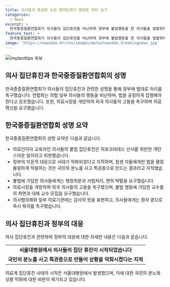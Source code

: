 ```yaml
---
title: 의사들의 특권층 논란 환자단체가 법대로 처리 요구
categories:
  - News
excerpt: >
  한국중증질환연합회가 의사들의 집단휴진을 비난하며 정부에 불법행동을 한 의사들을 엄벌하라고 요구했다. 그들은 정부의 미온적 대응으로 사태가 악화되었다며 법을 공정하게 집행하고 의료시장을 개방하여 외국 의사들도 일할 수 있도록 혁신해야 한다고 주장했다. 또한, 불법 휴진에 참여한 의사들에게 행정처분과 사법처리, 면허 박탈을 요구하고 환자 곁으로 돌아오도록 촉구했다.
feature_text: >
  한국중증질환연합회가 의사들의 집단휴진을 비난하며 정부에 불법행동을 한 의사들을 엄벌하라고 요구했다. 그들은 정부의 미온적 대응으로 사태가 악화되었다며 법을 공정하게 집행하고 의료시장을 개방하여 외국 의사들도 일할 수 있도록 혁신해야 한다고 주장했다. 또한, 불법 휴진에 참여한 의사들에게 행정처분과 사법처리, 면허 박탈을 요구하고 환자 곁으로 돌아오도록 촉구했다.
image: 'https://newsdao.kr/res/images/meta/newsdao_breakingnews.jpg'
---
```


<p><img src="https://newsdao.kr/res/images/meta/newsdao_breakingnews.jpg" alt="implanttips 속보" /></p>

<h2 data-ke-size="size26">의사 집단휴진과 한국중증질환연합회의 성명</h2>

<p data-ke-size="size16">한국중증질환연합회가 의사들의 집단휴진과 관련한 성명을 통해 정부에 법대로 처리를 촉구했습니다. 연합회는 의협 일부 의사들의 행동을 비난하며, 법을 공정하게 집행해야 한다고 강조했습니다. 또한, 의료시장을 개방하여 외국 의사들의 고용을 촉구하며 의료 혁신을 요구했습니다.</p>

<h2 data-ke-size="size26">한국중증질환연합회 성명 요약</h2>

<p data-ke-size="size16">한국중증질환연합회의 성명 요약은 다음과 같습니다.</p>

<ul>
    <li>의료인이자 교육자인 의사들의 불법 집단휴진은 히포크라테스 선서를 위반한 개탄스러운 일이라고 비판했습니다.</li>
    <li>정부의 미온적 대응으로 사태가 악화되었다고 지적하며, 힘센 자들에게만 법을 물렁물렁하게 적용하는 것은 국민의 분노를 사고 특권층으로 만드는 결과라고 지적했습니다.</li>
    <li>불법에 가담한 의사들에게는 행정처분과 사법처리, 면허 박탈을 요구했습니다.</li>
    <li>의료시장을 개방하여 외국 의사들의 고용을 촉구했으며, 불법 행동에 가담한 교수들의 파면과 대체 교수 모집을 요구했습니다.</li>
    <li>의사협의체와 일부 의료기관에는 감사의 뜻을 표현하고, 의사들에게는 환자 곁으로 즉시 복귀를 촉구했습니다.</li>
</ul>

<h2 data-ke-size="size26">의사 집단휴진과 정부의 대응</h2>

<p data-ke-size="size16">의사 집단휴진과 관련하여 정부의 대응에 대한 자세한 내용은 다음과 같습니다.</p>

<table>
    <tr>
        <td style="text-align: center; height: 17px;"><b>서울대병원에서 의사들의 집단 휴진이 시작되었습니다</b></td>
    </tr>
    <tr>
        <td style="text-align: center; height: 17px;"><b>국민의 분노를 사고 특권층으로 만들어 상황을 악화시켰다는 지적</b></td>
    </tr>
</table>

<p data-ke-size="size16">의료계 집단휴진 사태의 시작은 서울대병원에서 발생했으며, 이에 대한 국민의 분노와 상황 악화에 대한 비판이 제기되고 있습니다.</p>

